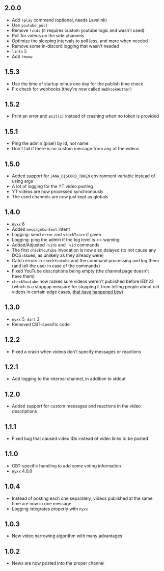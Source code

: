 ## 2.0.0

- Add `!play` command (optional, needs Lavalink)
- Use `youtube_poll`
- Remove `!vids` (it requires custom youtube logic and wasn't used)
- Poll for videos on the side channels
- Optimize the sleeping intervals to poll less, and more when needed
- Remove some in-discord logging that wasn't needed
- `lints` 5
- Add `!meow`

## 1.5.3

- Use the time of startup minus one day for the publish time check
- Fix check for webhooks (they're now called `WebhookAuthor`)

## 1.5.2

- Print an error and `exit(1)` instead of crashing when no token is provided

## 1.5.1

- Ping the admin (pixel) by id, not name
- Don't fail if there is no custom message from any of the videos

## 1.5.0

- Added support for `JANA_DISCORD_TOKEN` environment variable instead of using args
- A lot of logging for the YT video posting
- YT videos are now processed synchronously
- The used channels are now just kept as globals

## 1.4.0

- `nyxx` 6
- Added `messageContent` intent
- Logging: send `error` and `stackTrace` if given
- Logging: ping the admin if the log level is >= warning
- Added/Adjusted `!vids` and `!vid` commands
- The first `checkYoutube` invocation is now also delayed
(to not cause any DOS issues, as unlikely as they already were)
- Catch errors in `checkYoutube` and the command processing and log them
(and tell the user in case of the commands)
- Fixed YouTube descriptions being empty (the channel page doesn't have them)
- `checkYoutube` now makes sure videos weren't published before IED'23
(which is a stopgap measure for stopping it from telling people about old videos
in certain edge cases, [that have happened btw](https://discord.com/channels/551138620665495554/551908144641605642/1167108161531027526))

## 1.3.0

- `nyxx` 5, `dart` 3
- Removed CBT-specific code

## 1.2.2

- Fixed a crash when videos don't specify messages or reactions

## 1.2.1

- Add logging to the internal channel, in addition to stdout

## 1.2.0

- Added support for custom messages and reactions in the video descriptions

## 1.1.1

- Fixed bug that caused video IDs instead of video links to be posted

## 1.1.0

- CBT-specific handling to add some voting information
- `nyxx` 4.0.0

## 1.0.4

- Instead of posting each one separately, videos published at the same time are
  now in one message
- Logging integrates properly with `nyxx`

## 1.0.3

- New video narrowing algorithm with many advantages

## 1.0.2

- News are now posted into the proper channel
